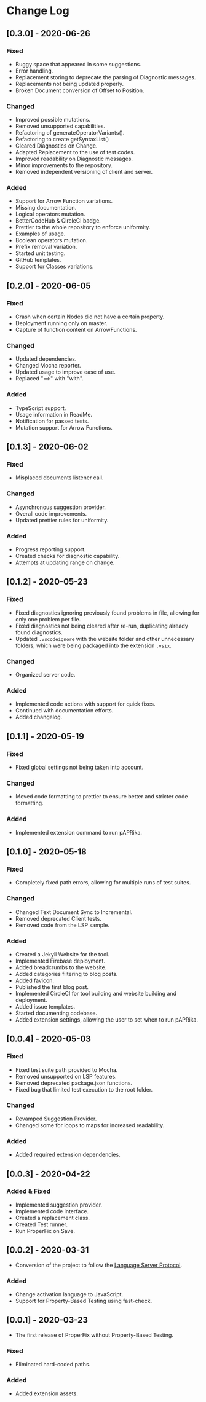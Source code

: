 # Change Log

## [0.3.0] - 2020-06-26

### Fixed

-   Buggy space that appeared in some suggestions.
-   Error handling.
-   Replacement storing to deprecate the parsing of Diagnostic messages.
-   Replacements not being updated properly.
-   Broken Document conversion of Offset to Position.

### Changed

-   Improved possible mutations.
-   Removed unsupported capabilities.
-   Refactoring of generateOperatorVariants().
-   Refactoring to create getSyntaxList()
-   Cleared Diagnostics on Change.
-   Adapted Replacement to the use of test codes.
-   Improved readability on Diagnostic messages.
-   Minor improvements to the repository.
-   Removed independent versioning of client and server.

### Added

-   Support for Arrow Function variations.
-   Missing documentation.
-   Logical operators mutation.
-   BetterCodeHub & CircleCI badge.
-   Prettier to the whole repository to enforce uniformity.
-   Examples of usage.
-   Boolean operators mutation.
-   Prefix removal variation.
-   Started unit testing.
-   GitHub templates.
-   Support for Classes variations.

## [0.2.0] - 2020-06-05

### Fixed

-   Crash when certain Nodes did not have a certain property.
-   Deployment running only on master.
-   Capture of function content on ArrowFunctions.

### Changed

-   Updated dependencies.
-   Changed Mocha reporter.
-   Updated usage to improve ease of use.
-   Replaced "==>" with "with".

### Added

-   TypeScript support.
-   Usage information in ReadMe.
-   Notification for passed tests.
-   Mutation support for Arrow Functions.

## [0.1.3] - 2020-06-02

### Fixed

-   Misplaced documents listener call.

### Changed

-   Asynchronous suggestion provider.
-   Overall code improvements.
-   Updated prettier rules for uniformity.

### Added

-   Progress reporting support.
-   Created checks for diagnostic capability.
-   Attempts at updating range on change.

## [0.1.2] - 2020-05-23

### Fixed

-   Fixed diagnostics ignoring previously found problems in file, allowing for only one problem per file.
-   Fixed diagnostics not being cleared after re-run, duplicating already found diagnostics.
-   Updated `.vscodeignore` with the website folder and other unnecessary folders, which were being packaged into the extension `.vsix`.

### Changed

-   Organized server code.

### Added

-   Implemented code actions with support for quick fixes.
-   Continued with documentation efforts.
-   Added changelog.

## [0.1.1] - 2020-05-19

### Fixed

-   Fixed global settings not being taken into account.

### Changed

-   Moved code formatting to prettier to ensure better and stricter code formatting.

### Added

-   Implemented extension command to run pAPRika.

## [0.1.0] - 2020-05-18

### Fixed

-   Completely fixed path errors, allowing for multiple runs of test suites.

### Changed

-   Changed Text Document Sync to Incremental.
-   Removed deprecated Client tests.
-   Removed code from the LSP sample.

### Added

-   Created a Jekyll Website for the tool.
-   Implemented Firebase deployment.
-   Added breadcrumbs to the website.
-   Added categories filtering to blog posts.
-   Added favicon.
-   Published the first blog post.
-   Implemented CircleCI for tool building and website building and deployment.
-   Added issue templates.
-   Started documenting codebase.
-   Added extension settings, allowing the user to set when to run pAPRika.

## [0.0.4] - 2020-05-03

### Fixed

-   Fixed test suite path provided to Mocha.
-   Removed unsupported on LSP features.
-   Removed deprecated package.json functions.
-   Fixed bug that limited test execution to the root folder.

### Changed

-   Revamped Suggestion Provider.
-   Changed some for loops to maps for increased readability.

### Added

-   Added required extension dependencies.

## [0.0.3] - 2020-04-22

### Added & Fixed

-   Implemented suggestion provider.
-   Implemented code interface.
-   Created a replacement class.
-   Created Test runner.
-   Run ProperFix on Save.

## [0.0.2] - 2020-03-31

-   Conversion of the project to follow the [Language Server Protocol](https://microsoft.github.io/language-server-protocol/).

### Added

-   Change activation language to JavaScript.
-   Support for Property-Based Testing using fast-check.

## [0.0.1] - 2020-03-23

-   The first release of ProperFix without Property-Based Testing.

### Fixed

-   Eliminated hard-coded paths.

### Added

-   Added extension assets.
